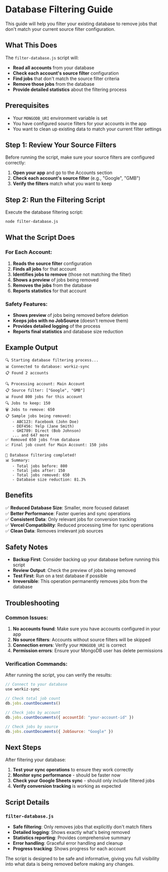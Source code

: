 # Database Filtering Guide

This guide will help you filter your existing database to remove jobs that don't match your current source filter configuration.

## What This Does

The `filter-database.js` script will:

- **Read all accounts** from your database
- **Check each account's source filter** configuration
- **Find jobs** that don't match the source filter criteria
- **Remove those jobs** from the database
- **Provide detailed statistics** about the filtering process

## Prerequisites

- Your `MONGODB_URI` environment variable is set
- You have configured source filters for your accounts in the app
- You want to clean up existing data to match your current filter settings

## Step 1: Review Your Source Filters

Before running the script, make sure your source filters are configured correctly:

1. **Open your app** and go to the Accounts section
2. **Check each account's source filter** (e.g., "Google", "GMB")
3. **Verify the filters** match what you want to keep

## Step 2: Run the Filtering Script

Execute the database filtering script:

```bash
node filter-database.js
```

## What the Script Does

### For Each Account:

1. **Reads the source filter** configuration
2. **Finds all jobs** for that account
3. **Identifies jobs to remove** (those not matching the filter)
4. **Shows a preview** of jobs being removed
5. **Removes the jobs** from the database
6. **Reports statistics** for that account

### Safety Features:

- **Shows preview** of jobs being removed before deletion
- **Keeps jobs with no JobSource** (doesn't remove them)
- **Provides detailed logging** of the process
- **Reports final statistics** and database size reduction

## Example Output

```
🔍 Starting database filtering process...
📊 Connected to database: workiz-sync
📋 Found 2 accounts

🔍 Processing account: Main Account
📋 Source filter: ["Google", "GMB"]
📊 Found 800 jobs for this account
🔍 Jobs to keep: 150
🗑️ Jobs to remove: 650
📋 Sample jobs being removed:
   - ABC123: Facebook (John Doe)
   - DEF456: Yelp (Jane Smith)
   - GHI789: Direct (Bob Johnson)
   ... and 647 more
✅ Removed 650 jobs from database
📈 Final job count for Main Account: 150 jobs

🎯 Database filtering completed!
📊 Summary:
   - Total jobs before: 800
   - Total jobs after: 150
   - Total jobs removed: 650
   - Database size reduction: 81.3%
```

## Benefits

✅ **Reduced Database Size**: Smaller, more focused dataset  
✅ **Better Performance**: Faster queries and sync operations  
✅ **Consistent Data**: Only relevant jobs for conversion tracking  
✅ **Vercel Compatibility**: Reduced processing time for sync operations  
✅ **Clean Data**: Removes irrelevant job sources

## Safety Notes

- **Backup First**: Consider backing up your database before running this script
- **Review Output**: Check the preview of jobs being removed
- **Test First**: Run on a test database if possible
- **Irreversible**: This operation permanently removes jobs from the database

## Troubleshooting

### Common Issues:

1. **No accounts found**: Make sure you have accounts configured in your app
2. **No source filters**: Accounts without source filters will be skipped
3. **Connection errors**: Verify your `MONGODB_URI` is correct
4. **Permission errors**: Ensure your MongoDB user has delete permissions

### Verification Commands:

After running the script, you can verify the results:

```javascript
// Connect to your database
use workiz-sync

// Check total job count
db.jobs.countDocuments()

// Check jobs by account
db.jobs.countDocuments({ accountId: "your-account-id" })

// Check jobs by source
db.jobs.countDocuments({ JobSource: "Google" })
```

## Next Steps

After filtering your database:

1. **Test your sync operations** to ensure they work correctly
2. **Monitor sync performance** - should be faster now
3. **Check your Google Sheets sync** - should only include filtered jobs
4. **Verify conversion tracking** is working as expected

## Script Details

### `filter-database.js`

- **Safe filtering**: Only removes jobs that explicitly don't match filters
- **Detailed logging**: Shows exactly what's being removed
- **Statistics reporting**: Provides comprehensive summary
- **Error handling**: Graceful error handling and cleanup
- **Progress tracking**: Shows progress for each account

The script is designed to be safe and informative, giving you full visibility into what data is being removed before making any changes.
